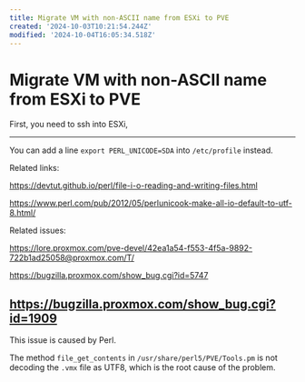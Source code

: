 ```yaml
---
title: Migrate VM with non-ASCII name from ESXi to PVE
created: '2024-10-03T10:21:54.244Z'
modified: '2024-10-04T16:05:34.518Z'
---
```


# Migrate VM with non-ASCII name from ESXi to PVE

First, you need to ssh into ESXi, 


---

You can add a line `export PERL_UNICODE=SDA` into `/etc/profile` instead.

Related links:

https://devtut.github.io/perl/file-i-o-reading-and-writing-files.html

https://www.perl.com/pub/2012/05/perlunicook-make-all-io-default-to-utf-8.html/

Related issues:

https://lore.proxmox.com/pve-devel/42ea1a54-f553-4f5a-9892-722b1ad25058@proxmox.com/T/

https://bugzilla.proxmox.com/show_bug.cgi?id=5747

https://bugzilla.proxmox.com/show_bug.cgi?id=1909
---

This issue is caused by Perl.

The method `file_get_contents` in `/usr/share/perl5/PVE/Tools.pm` is not decoding the `.vmx` file as UTF8, which is the root cause of the problem.

